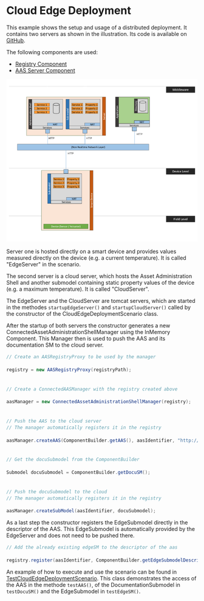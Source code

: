 #  Cloud Edge Deployment

This example shows the setup and usage of a distributed deployment. It contains two servers as shown in the illustration. Its code is available on [GitHub](https://github.com/eclipse-basyx/basyx-java-examples/tree/main/basyx.examples/src/main/java/org/eclipse/basyx/examples/scenarios/cloudedgedeployment).

The following components are used:

* [Registry Component](../../../../basyx_components/v1/registry/index.md)
* [AAS Server Component](../../../../basyx_components/v1/aas-server/index.md)


![CloudEdgeDeploymentScenario.png](./images/706px-CloudEdgeDeploymentScenario.png)

Server one is hosted directly on a smart device and provides values measured directly on the device (e.g. a current temperature). It is called "EdgeServer" in the scenario.

The second server is a cloud server, which hosts the Asset Administration Shell and another submodel containing static property values of the device (e.g. a maximum temperature). It is called "CloudServer".


The EdgeServer and the CloudServer are tomcat servers, which are started in the methodes `startupEdgeServer()` and `startupCloudServer()` called by the constructor of the CloudEdgeDeploymentScenario class.

After the startup of both servers the constructor generates a new ConnectedAssetAdministrationShellManager using the InMemory Component. This Manager then is used to push the AAS and its documentation SM to the cloud server.

```java
// Create an AASRegistryProxy to be used by the manager
 
registry = new AASRegistryProxy(registryPath);
 
 
// Create a ConnectedAASManager with the registry created above
 
aasManager = new ConnectedAssetAdministrationShellManager(registry);
 
 
// Push the AAS to the cloud server
// The manager automatically registers it in the registry
 
aasManager.createAAS(ComponentBuilder.getAAS(), aasIdentifier, "http://localhost:8081/cloud");
 
 
// Get the docuSubmodel from the ComponentBuilder
 
Submodel docuSubmodel = ComponentBuilder.getDocuSM();
 
 
// Push the docuSubmodel to the cloud
// The manager automatically registers it in the registry
 
aasManager.createSubModel(aasIdentifier, docuSubmodel);
```

As a last step the constructor registers the EdgeSubmodel directly in the descriptor of the AAS. This EdgeSubmodel is automatically provided by the EdgeServer and does not need to be pushed there.

```java
// Add the already existing edgeSM to the descriptor of the aas
 
registry.register(aasIdentifier, ComponentBuilder.getEdgeSubmodelDescriptor());

```

An example of how to execute and use the scenario can be found in [TestCloudEdgeDeploymentScenario](https://git.eclipse.org/r/plugins/gitiles/basyx/basyx/+/master/examples/basys.examples/src/test/java/org/eclipse/basyx/examples/scenarios/cloudedgedeployment/). This class demonstrates the access of the AAS in the methode `testAAS()`, of the DocumentationSubmodel in `testDocuSM()` and the EdgeSubmodel in `testEdgeSM()`.